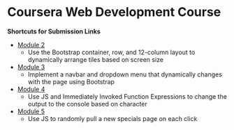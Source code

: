 # Coursera Web Development Course

<b>Shortcuts for Submission Links</b><br/>

* [Module 2](https://barrycheng8.github.io/coursera-webdev/module2-solution/index.html) <br/>
  * Use the Bootstrap container, row, and 12-column layout to dynamically arrange tiles based on screen size <br/>
* [Module 3](https://barrycheng8.github.io/coursera-webdev/module3-solution/index.html) <br/>
  * Implement a navbar and dropdown menu that dynamically changes with the page using Bootstrap<br/>
* [Module 4](https://barrycheng8.github.io/coursera-webdev/module4-solution/index.html) <br/>
  * Use JS and Immediately Invoked Function Expressions to change the output to the console based on character <br/>
* [Module 5](https://barrycheng8.github.io/coursera-webdev/module5-solution/index.html) <br/>
  * Use JS to randomly pull a new specials page on each click <br/>
